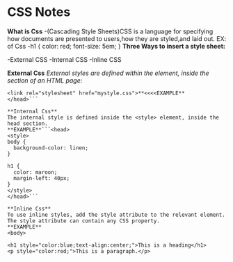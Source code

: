 # CSS Notes

**What is Css**
-(Cascading Style Sheets)CSS is a language for specifying how documents are presented to users,how they are styled,and laid out.
EX: of Css 
-h1 {
    color: red;
    font-size: 5em;
}
**Three Ways to insert a style sheet:**

-External CSS
-Internal CSS
-Inline CSS

**External Css**
*External styles are defined within the <link> element, inside the <head> section of an HTML page:*
```<head>
<link rel="stylesheet" href="mystyle.css">**<<<<EXAMPLE**
</head>```

**Internal Css**
The internal style is defined inside the <style> element, inside the head section.
**EXAMPLE**```<head>
<style>
body {
  background-color: linen;
}

h1 {
  color: maroon;
  margin-left: 40px;
}
</style>
</head>```

**Inline Css**
To use inline styles, add the style attribute to the relevant element. The style attribute can contain any CSS property.
**EXAMPLE**
<body>

<h1 style="color:blue;text-align:center;">This is a heading</h1>
<p style="color:red;">This is a paragraph.</p>